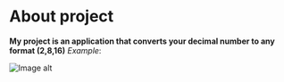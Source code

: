 # About project
**My project is an application that converts your decimal number to any format (2,8,16)**
*Example*:


![Image alt](https://github.com/ViVA505/converter_numbers/assets/119343910/11c47f49-ece6-403f-87ba-c4c7070b1d21)


